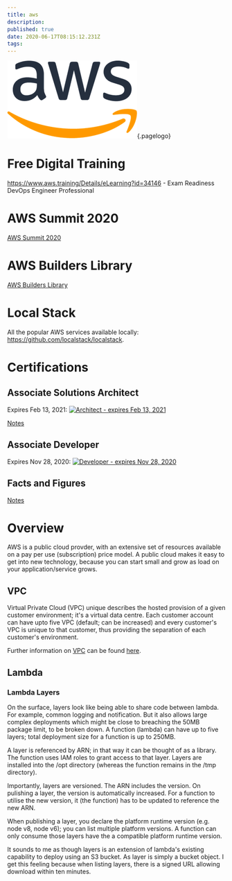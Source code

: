 ```yaml
---
title: aws
description: 
published: true
date: 2020-06-17T08:15:12.231Z
tags: 
---
```


![AWS Logo](/uploads/logos/aws-logo.png "AWS Logo"){.pagelogo}
<!-- TITLE: AWS -->
<!-- SUBTITLE: A quick summary of AWS -->

# Free Digital Training
https://www.aws.training/Details/eLearning?id=34146 - Exam Readiness DevOps Engineer Professional

# AWS Summit 2020
[AWS Summit 2020](/technologies/aws/2020summit)

# AWS Builders Library
[AWS Builders Library](https://aws.amazon.com/builders-library/?cards-body.sort-by=item.additionalFields.customSort&cards-body.sort-order=asc)

# Local Stack
All the popular AWS services available locally: https://github.com/localstack/localstack.

# Certifications
## Associate Solutions Architect
Expires Feb 13, 2021:
<a target="_blank" href="https://www.certmetrics.com/amazon/public/badge.aspx?i=1&t=c&d=2017-11-15&ci=AWS00359784">
	<img width="120px" src="images/aws-certified-solution-architect-logo.png" alt="Architect - expires Feb 13, 2021"/>
</a>

[Notes](technologies/aws/certifications/associate/solutionsArchitect)

## Associate Developer
Expires Nov 28, 2020:
<a target="_blank" href="https://www.certmetrics.com/amazon/public/badge.aspx?i=2&t=c&d=2017-11-27&ci=AWS00359784">
	<img width="120px" src="images/aws-certified-developer-associate.gif" alt="Developer - expires Nov 28, 2020"/>
</a>

## Facts and Figures
[Notes](technologies/aws/certifications/associate/factsAndFigures)

# Overview
AWS is a public cloud provder, with an extensive set of resources available on a pay per use (subscription) price model. A public cloud makes it easy to get into new technology, because you can start small and grow as load on your application/service grows.


## VPC
Virtual Private Cloud (VPC) unique describes the hosted provision of a given customer environment; it's a virtual data centre. Each customer account can have upto five VPC (default; can be increased) and every customer's VPC is unique to that customer, thus providing the separation of each customer's environment.

Further information on [VPC](/technologies/aws/vpc) can be found [here](/technologies/aws/vpc).

## Lambda
### Lambda Layers

On the surface, layers look like being able to share code between lambda. For example, common logging and notification. But it also allows large complex deployments which might be close to breaching the 50MB package limit, to be broken down. A function (lambda) can have up to five layers; total deployment size for a function is up to 250MB.

A layer is referenced by ARN; in that way it can be thought of as a library. The function uses IAM roles to grant access to that layer. Layers are installed into the /opt directory (whereas the function remains in the /tmp directory).

Importantly, layers are versioned. The ARN includes the version. On pulishing a layer, the version is automatically increased. For a function to utilise the new version, it (the function) has to be updated to reference the new ARN.

When publishing a layer, you declare the platform runtime version (e.g. node v8, node v6); you can list multiple platform versions. A function can only consume those layers have the a compatible platform runtime version.

It sounds to me as though layers is an extension of lambda's existing capability to deploy using an S3 bucket. As layer is simply a bucket object. I get this feeling because when listing layers, there is a signed URL allowing download within ten minutes.